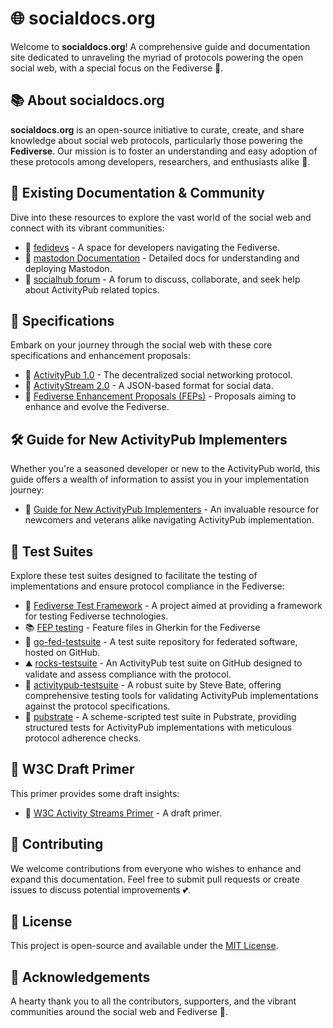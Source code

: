 # 🌐 socialdocs.org 

Welcome to **socialdocs.org**! A comprehensive guide and documentation site dedicated to unraveling the myriad of protocols powering the open social web, with a special focus on the Fediverse 🚀.

## 📚 About socialdocs.org

**socialdocs.org** is an open-source initiative to curate, create, and share knowledge about social web protocols, particularly those powering the **Fediverse**. Our mission is to foster an understanding and easy adoption of these protocols among developers, researchers, and enthusiasts alike 🌟.

## 📖 Existing Documentation & Community

Dive into these resources to explore the vast world of the social web and connect with its vibrant communities:

- 🌱 [fedidevs](https://fedidevs.org/) - A space for developers navigating the Fediverse.
- 🐘 [mastodon Documentation](https://docs.joinmastodon.org/) - Detailed docs for understanding and deploying Mastodon.
- 💬 [socialhub forum](https://socialhub.activitypub.rocks/) - A forum to discuss, collaborate, and seek help about ActivityPub related topics.

## 📑 Specifications

Embark on your journey through the social web with these core specifications and enhancement proposals:

- 🔄 [ActivityPub 1.0](https://www.w3.org/TR/activitypub/) - The decentralized social networking protocol.
- 🎉 [ActivityStream 2.0](https://www.w3.org/TR/activitystreams-core/) - A JSON-based format for social data.
- 📢 [Fediverse Enhancement Proposals (FEPs)](https://codeberg.org/fediverse/fep) - Proposals aiming to enhance and evolve the Fediverse.

## 🛠 Guide for New ActivityPub Implementers

Whether you're a seasoned developer or new to the ActivityPub world, this guide offers a wealth of information to assist you in your implementation journey:
- 📘 [Guide for New ActivityPub Implementers](https://socialhub.activitypub.rocks/pub/guide-for-new-activitypub-implementers) - An invaluable resource for newcomers and veterans alike navigating ActivityPub implementation.

## 🧪 Test Suites

Explore these test suites designed to facilitate the testing of implementations and ensure protocol compliance in the Fediverse:
- 🧰 [Fediverse Test Framework](https://nlnet.nl/project/FediverseTestFramework/) - A project aimed at providing a framework for testing Fediverse technologies.
- 📚 [FEP testing](https://codeberg.org/helge/fediverse-features) - Feature files in Gherkin for the Fediverse
- 🤖 [go-fed-testsuite](https://github.com/go-fed/testsuite) - A test suite repository for federated software, hosted on GitHub.
- ⛰️ [rocks-testsuite](https://github.com/steve-bate/rocks-testsuite) - An ActivityPub test suite on GitHub designed to validate and assess compliance with the protocol.
- 🚀 [activitypub-testsuite](https://github.com/steve-bate/activitypub-testsuite) - A robust suite by Steve Bate, offering comprehensive testing tools for validating ActivityPub implementations against the protocol specifications.
- 🧠 [pubstrate](https://gitlab.com/dustyweb/pubstrate/-/blob/master/pubstrate/aptestsuite.scm) - A scheme-scripted test suite in Pubstrate, providing structured tests for ActivityPub implementations with meticulous protocol adherence checks.

## 🚀 W3C Draft Primer

This primer provides some draft insights:

- 📘 [W3C Activity Streams Primer](https://www.w3.org/wiki/Activity_Streams/Primer) - A draft primer.

## 🤝 Contributing

We welcome contributions from everyone who wishes to enhance and expand this documentation. Feel free to submit pull requests or create issues to discuss potential improvements 💕.

## 📜 License

This project is open-source and available under the [MIT License](LICENSE).

## 🙏 Acknowledgements

A hearty thank you to all the contributors, supporters, and the vibrant communities around the social web and Fediverse 🌟.
